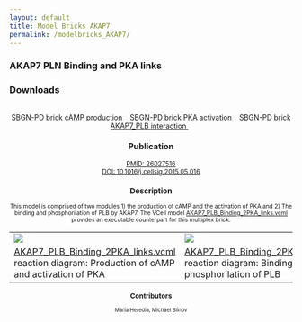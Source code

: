 ```yaml
---
layout: default
title: Model Bricks AKAP7
permalink: /modelbricks_AKAP7/
---
```

### AKAP7 PLN Binding and PKA links

### Downloads

<div class="img" style="font-size:90%; text-align:center;"><br />
 <a href="/modelbricks/cAMP_prod.graphml">SBGN-PD brick cAMP production </a> &ensp; 
  <a href="/modelbricks/PKA_act.graphml">SBGN-PD brick PKA activation </a> &ensp; 
 <a href="/modelbricks/AKAP7_PLB.graphml">SBGN-PD brick AKAP7_PLB interaction </a> &ensp;<br />

### Publication 
 <div class="img" style="font-size:90%; text-align:center;">
 <a href="https://www.ncbi.nlm.nih.gov/pubmed/?term=26027516">PMID: 26027516</a> <br />
 <a href="https://doi.org/10.1016/j.cellsig.2015.05.016">DOI: 10.1016/j.cellsig.2015.05.016</a><br />

### Description
 <div class="img" style="font-size:90%; text-align:center;">

This model is comprised of two modules 1) the production of cAMP and the activation of PKA and 2) The binding and phosphorilation of PLB by AKAP7. The VCell model <a href="/modelbricks/AKAP7_PLB_Binding_2PKA_links.vcml"> AKAP7_PLB_Binding_2PKA_links.vcml </a> provides an executable counterpart for this multiplex brick.

<table>
 <tr>
  <td>
   <img align="center" src="/images/modelbricks/cCAMPprod_PKAact.PNG" />
  </td>
  <td>
   <img align="center" src="/images/modelbricks/PLB_binding_phosph.PNG" />
  </td>
  <td>
   <img align="center" src="/images/modelbricks/Pathways-AKAP7.PNG" />
  </td>
 </tr>
  <tr>
  <td>
   <a href="AKAP7_PLB_Binding_2PKA_links.vcml">AKAP7_PLB_Binding_2PKA_links.vcml</a> reaction diagram: Production of cAMP and activation of PKA
  </td>
  <td>
   <a href="AKAP7_PLB_Binding_2PKA_links.vcml">AKAP7_PLB_Binding_2PKA_links.vcml</a> reaction diagram: Binding and phosphorilation of PLB
  </td>
  <td>
   VCell: Pathway diagram
  </td>
 </tr>
 </table>

### Contributors

 <div class="img" style="font-size:90%; text-align:center;">
María Heredia, Michael Blinov

 
